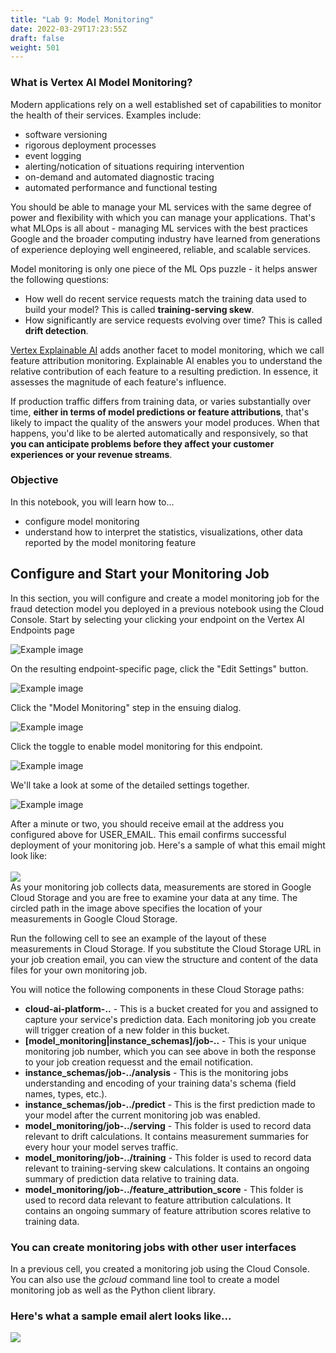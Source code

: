 ```yaml
---
title: "Lab 9: Model Monitoring"
date: 2022-03-29T17:23:55Z
draft: false
weight: 501
---
```


### What is Vertex AI Model Monitoring?

Modern applications rely on a well established set of capabilities to monitor the health of their services. Examples include:

* software versioning
* rigorous deployment processes
* event logging
* alerting/notication of situations requiring intervention
* on-demand and automated diagnostic tracing
* automated performance and functional testing

You should be able to manage your ML services with the same degree of power and flexibility with which you can manage your applications. That's what MLOps is all about - managing ML services with the best practices Google and the broader computing industry have learned from generations of experience deploying well engineered, reliable, and scalable services.

Model monitoring is only one piece of the ML Ops puzzle - it helps answer the following questions:

* How well do recent service requests match the training data used to build your model? This is called **training-serving skew**.
* How significantly are service requests evolving over time? This is called **drift detection**.

[Vertex Explainable AI](https://cloud.google.com/vertex-ai/docs/explainable-ai/overview) adds another facet to model monitoring, which we call feature attribution monitoring. Explainable AI enables you to understand the relative contribution of each feature to a resulting prediction. In essence, it assesses the magnitude of each feature's influence.

If production traffic differs from  training data, or varies substantially over time, **either in terms of model predictions or feature attributions**, that's likely to impact the quality of the answers your model produces. When that happens, you'd like to be alerted automatically and responsively, so that **you can anticipate problems before they affect your customer experiences or your revenue streams**.

### Objective

In this notebook, you will learn how to... 

* configure model monitoring
* understand how to interpret the statistics, visualizations, other data reported by the model monitoring feature

## Configure and Start your Monitoring Job

In this section, you will configure and create a model monitoring job for the fraud detection model you deployed in a previous notebook using the Cloud Console. Start by selecting your clicking your endpoint on the Vertex AI Endpoints page

![Example image](/assets/endpoint.png)

On the resulting endpoint-specific page, click the "Edit Settings" button.

![Example image](/assets/settings.png)

Click the "Model Monitoring" step in the ensuing dialog.

![Example image](/assets/mm.png)

Click the toggle to enable model monitoring for this endpoint.

![Example image](/assets/toggle.png)

We'll take a look at some of the detailed settings together.

![Example image](/assets/details.png)


After a minute or two, you should receive email at the address you configured above for USER_EMAIL. This email confirms successful deployment of your monitoring job. Here's a sample of what this email might look like:
<br>
<br>
<img src="https://storage.googleapis.com/mco-general/img/mm6.png" />
<br>
As your monitoring job collects data, measurements are stored in Google Cloud Storage and you are free to examine your data at any time. The circled path in the image above specifies the location of your measurements in Google Cloud Storage. 

Run the following cell to see an example of the layout of these measurements in Cloud Storage. If you substitute the Cloud Storage URL in your job creation email, you can view the structure and content of the data files for your own monitoring job.

You will notice the following components in these Cloud Storage paths:

- **cloud-ai-platform-..** - This is a bucket created for you and assigned to capture your service's prediction data. Each monitoring job you create will trigger creation of a new folder in this bucket.
- **[model_monitoring|instance_schemas]/job-..** - This is your unique monitoring job number, which you can see above in both the response to your job creation requesst and the email notification. 
- **instance_schemas/job-../analysis** - This is the monitoring jobs understanding and encoding of your training data's schema (field names, types, etc.).
- **instance_schemas/job-../predict** - This is the first prediction made to your model after the current monitoring job was enabled.
- **model_monitoring/job-../serving** - This folder is used to record data relevant to drift calculations. It contains measurement summaries for every hour your model serves traffic.
- **model_monitoring/job-../training** - This folder is used to record data relevant to training-serving skew calculations. It contains an ongoing summary of prediction data relative to training data.
- **model_monitoring/job-../feature_attribution_score** - This folder is used to record data relevant to feature attribution calculations. It contains an ongoing summary of feature attribution scores relative to training data.


### You can create monitoring jobs with other user interfaces

In a previous cell, you created a monitoring job using the Cloud Console. You can also use the *gcloud* command line tool to create a model monitoring job as well as the Python client library.


### Here's what a sample email alert looks like...

<img src="https://storage.googleapis.com/mco-general/img/mm7.png" />
